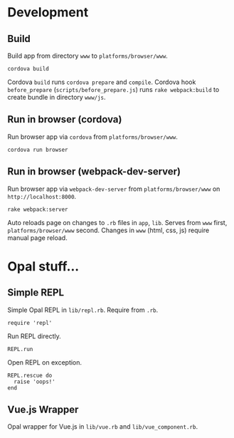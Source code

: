 # Development

## Build
Build app from directory ```www``` to ```platforms/browser/www```.  
```
cordova build
```
Cordova ```build``` runs ```cordova prepare``` and ```compile```.
Cordova hook ```before_prepare``` (```scripts/before_prepare.js```) runs ```rake webpack:build``` to create bundle in directory ```www/js```.

## Run in browser (cordova)
Run browser app via ```cordova``` from ```platforms/browser/www```.
```
cordova run browser
```

## Run in browser (webpack-dev-server)
Run browser app via ```webpack-dev-server``` from ```platforms/browser/www``` on ```http://localhost:8000```.
```
rake webpack:server
```
Auto reloads page on changes to ```.rb``` files in ```app```, ```lib```. 
Serves from ```www``` first, ```platforms/browser/www``` second.
Changes in ```www``` (html, css, js) require manual page reload.

# Opal stuff... 

## Simple REPL
Simple Opal REPL in ```lib/repl.rb```. Require from ```.rb```. 
```
require 'repl'
```
Run REPL directly.
```
REPL.run
```
Open REPL on exception.
```
REPL.rescue do
  raise 'oops!'
end
```

## Vue.js Wrapper
Opal wrapper for Vue.js in ```lib/vue.rb``` and ```lib/vue_component.rb```.
